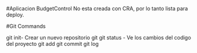 #Aplicacion BudgetControl
No esta creada con CRA, por lo tanto lista para deploy.


#Git Commands

git init- Crear un nuevo repositorio git
git status - Ve los cambios del codigo del proyecto
git add
git commit
git log
